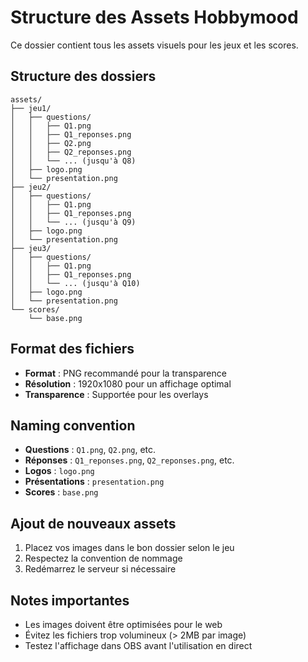 # Structure des Assets Hobbymood

Ce dossier contient tous les assets visuels pour les jeux et les scores.

## Structure des dossiers

```
assets/
├── jeu1/
│   ├── questions/
│   │   ├── Q1.png
│   │   ├── Q1_reponses.png
│   │   ├── Q2.png
│   │   ├── Q2_reponses.png
│   │   └── ... (jusqu'à Q8)
│   ├── logo.png
│   └── presentation.png
├── jeu2/
│   ├── questions/
│   │   ├── Q1.png
│   │   ├── Q1_reponses.png
│   │   └── ... (jusqu'à Q9)
│   ├── logo.png
│   └── presentation.png
├── jeu3/
│   ├── questions/
│   │   ├── Q1.png
│   │   ├── Q1_reponses.png
│   │   └── ... (jusqu'à Q10)
│   ├── logo.png
│   └── presentation.png
└── scores/
    └── base.png
```

## Format des fichiers

- **Format** : PNG recommandé pour la transparence
- **Résolution** : 1920x1080 pour un affichage optimal
- **Transparence** : Supportée pour les overlays

## Naming convention

- **Questions** : `Q1.png`, `Q2.png`, etc.
- **Réponses** : `Q1_reponses.png`, `Q2_reponses.png`, etc.
- **Logos** : `logo.png`
- **Présentations** : `presentation.png`
- **Scores** : `base.png`

## Ajout de nouveaux assets

1. Placez vos images dans le bon dossier selon le jeu
2. Respectez la convention de nommage
3. Redémarrez le serveur si nécessaire

## Notes importantes

- Les images doivent être optimisées pour le web
- Évitez les fichiers trop volumineux (> 2MB par image)
- Testez l'affichage dans OBS avant l'utilisation en direct 